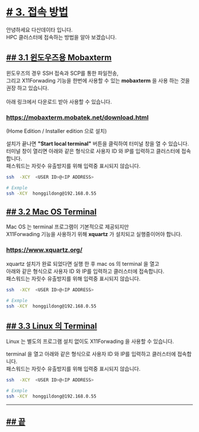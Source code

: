 [userguide]: https://github.com/dasandata/Open_HPC/tree/master/Document/User%20Guide#-%EB%AA%A9%EC%B0%A8
[ohpc]: http://openhpc.community/
[slurm]: https://slurm.schedmd.com/

# [# 3.   접속 방법][userguide]

안녕하세요 다산데이타 입니다.  
HPC 클러스터에 접속하는 방법을 알아 보겠습니다.  

## [## 3.1  윈도우즈용 Mobaxterm][userguide]

윈도우즈의 경우 SSH 접속과 SCP를 통한 파일전송,  
그리고 X11Forwading 기능을 한번에 사용할 수 있는 **mobaxterm** 을 사용 하는 것을 권장 하고 있습니다.  
<br>
아래 링크에서 다운로드 받아 사용할 수 있습니다.  

### https://mobaxterm.mobatek.net/download.html  
(Home Edition / Installer edition 으로 설치)  

설치가 끝나면 **"Start local terminal"** 버튼을 클릭하여 터미널 창을 열 수 있습니다.  
터미널 창이 열리면 아래와 같은 형식으로 사용자 ID 와 IP를 입력하고 클러스터에 접속합니다.  
패스워드는 자릿수 유출방지를 위해 입력중 표시되지 않습니다.  

```bash
ssh  -XCY  <USER ID>@<IP ADDRESS>

# Exmple
ssh -XCY  honggildong@192.168.0.55
```

## [## 3.2  Mac OS Terminal][userguide]

Mac OS 는 terminal 프로그램이 기본적으로 제공되지만  
X11Forwading 기능을 사용하기 위해 **xquartz** 가 설치되고 실행중이어야 합니다.  

### https://www.xquartz.org/

xquartz 설치가 완료 되었다면 실행 한 후 mac os 의 terminal 을 열고  
아래와 같은 형식으로 사용자 ID 와 IP를 입력하고 클러스터에 접속합니다.  
패스워드는 자릿수 유출방지를 위해 입력중 표시되지 않습니다.  

```bash
ssh  -XCY  <USER ID>@<IP ADDRESS>

# Exmple
ssh -XCY  honggildong@192.168.0.55
```

## [## 3.3  Linux 의 Terminal][userguide]

Linux 는 별도의 프로그램 설치 없이도 X11Forwading 을 사용할 수 있습니다.  

terminal 을 열고 아래와 같은 형식으로 사용자 ID 와 IP를 입력하고 클러스터에 접속합니다.  
패스워드는 자릿수 유출방지를 위해 입력중 표시되지 않습니다.  

```bash
ssh  -XCY  <USER ID>@<IP ADDRESS>

# Exmple
ssh -XCY  honggildong@192.168.0.55
```

***
## [## 끝][userguide]
